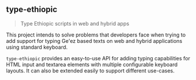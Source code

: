 ## type-ethiopic

> Type Ethiopic scripts in web and hybrid apps

This project intends to solve problems that developers face when trying to add support for typing Ge'ez based texts on web and hybrid applications using standard keyboard.

`type-ethiopic` provides an easy-to-use API for adding typing capabilities for HTML input and textarea elements with multiple configurable keyboard layouts. It can also be extended easily to support different use-cases.
